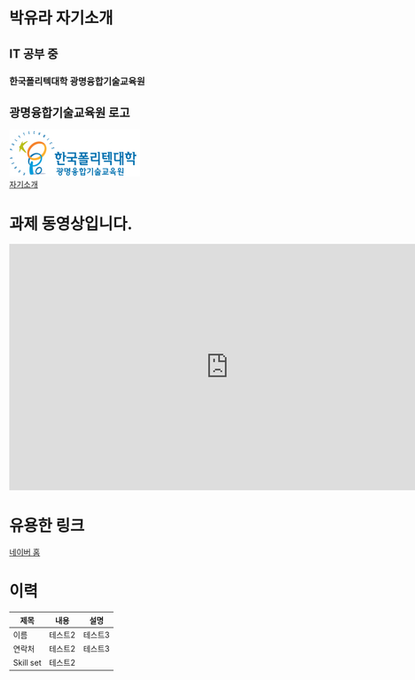 # 박유라 자기소개
## IT 공부 중
### 한국폴리텍대학 광명융합기술교육원

## 광명융합기술교육원 로고
<img src="광명 폴리텍 로고.png"/> <br>
[ 자기소개 ](/project.pptx) <br>

# 과제 동영상입니다.
<iframe width="790" height="444" src="https://www.youtube.com/embed/ChM7Fw0QMUI" title="YouTube video player" frameborder="0" allow="accelerometer; autoplay; clipboard-write; encrypted-media; gyroscope; picture-in-picture" allowfullscreen></iframe>

# 유용한 링크
[네이버 홈](https://naver.com)

# 이력

|제목|내용|설명|
|------|---|---|
|이름|테스트2|테스트3|
|연락처|테스트2|테스트3|
|Skill set|테스트2||

